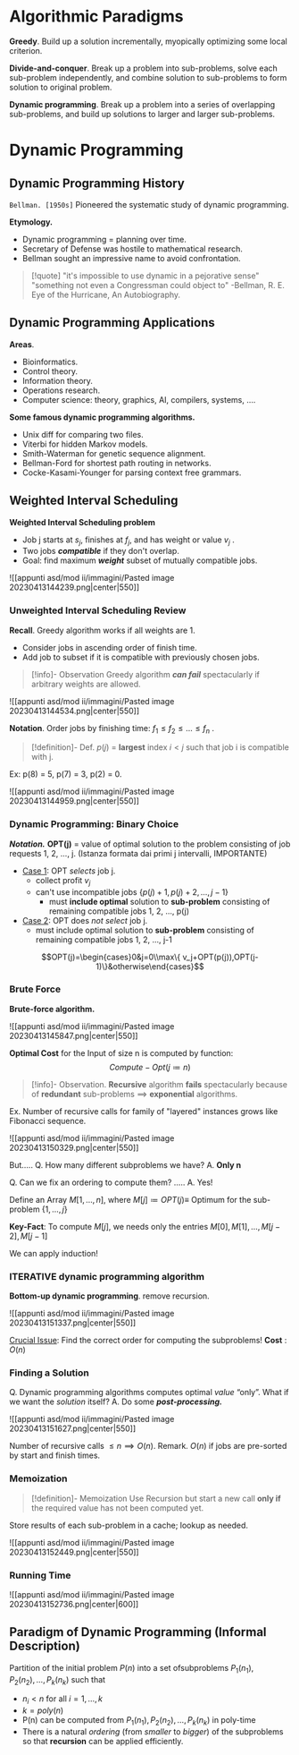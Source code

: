 
# Algorithmic Paradigms

**Greedy**. Build up a solution incrementally, myopically optimizing some local criterion.

**Divide-and-conquer**. Break up a problem into sub-problems, solve each sub-problem independently, and combine solution to sub-problems to form solution to original problem.

**Dynamic programming**. Break up a problem into a series of overlapping sub-problems, and build up solutions to larger and larger sub-problems.

# Dynamic Programming

## Dynamic Programming History

`Bellman. [1950s]`  Pioneered the systematic study of dynamic programming.

**Etymology.**
- Dynamic programming = planning over time.
- Secretary of Defense was hostile to mathematical research.
- Bellman sought an impressive name to avoid confrontation.

>[!quote]
>"it's impossible to use dynamic in a pejorative sense"
>"something not even a Congressman could object to"
>\-Bellman, R. E. Eye of the Hurricane, An Autobiography.

## Dynamic Programming Applications

**Areas**.
- Bioinformatics.
- Control theory.
- Information theory.
- Operations research.
- Computer science: theory, graphics, AI, compilers, systems, ….

**Some famous dynamic programming algorithms.**
- Unix diff for comparing two files.
- Viterbi for hidden Markov models.
- Smith-Waterman for genetic sequence alignment.
- Bellman-Ford for shortest path routing in networks.
- Cocke-Kasami-Younger for parsing context free grammars.

## Weighted Interval Scheduling

**Weighted Interval Scheduling problem**

- Job j starts at $s_j$, finishes at $f_j$, and has weight or value $v_j$ .
- Two jobs _**compatible**_ if they don't overlap.
- Goal: find maximum _**weight**_ subset of mutually compatible jobs.

![[appunti asd/mod ii/immagini/Pasted image 20230413144239.png|center|550]]


### Unweighted Interval Scheduling Review

**Recall**. Greedy algorithm works if all weights are 1.
- Consider jobs in ascending order of finish time.
- Add job to subset if it is compatible with previously chosen jobs.

>[!info]- Observation
>Greedy algorithm _**can fail**_ spectacularly if arbitrary weights are allowed.

![[appunti asd/mod ii/immagini/Pasted image 20230413144534.png|center|550]]


**Notation**. Order jobs by finishing time: $f_1 \leq f_2 \leq\dots\leq f_n$ . 

>[!definition]- Def. 
>$p(j)$ = **largest** index $i < j$ such that job i is compatible with j.

Ex: p(8) = 5, p(7) = 3, p(2) = 0.

![[appunti asd/mod ii/immagini/Pasted image 20230413144959.png|center|550]]

### Dynamic Programming: Binary Choice

**_Notation._** 
**OPT(j)** = value of optimal solution to the problem consisting of job requests 1, 2, ..., j. (Istanza formata dai primi j intervalli, IMPORTANTE)

- <u>Case 1</u>: OPT _selects_ job j.
	- collect profit $v_j$
	- can't use incompatible jobs $\{ p(j) + 1, p(j) + 2, \dots, j - 1 \}$
		- must **include optimal** solution to **sub-problem** consisting of remaining compatible jobs 1, 2, ..., p(j)
- <u>Case 2</u>: OPT does _not select_ job j.
	- must include optimal solution to **sub-problem** consisting of remaining compatible jobs 1, 2, ..., j-1

$$OPT(j)=\begin{cases}0&j=0\\max\{ v_j+OPT(p(j)),OPT(j-1)\}&otherwise\end{cases}$$

### Brute Force

**Brute-force algorithm.**

![[appunti asd/mod ii/immagini/Pasted image 20230413145847.png|center|550]]

**Optimal Cost** for the Input of size n is computed by function:
$$Compute-Opt(j\coloneqq n)$$

>[!info]- Observation. 
>**Recursive** algorithm **fails** spectacularly because of **redundant** sub-problems $\implies$ **exponential** algorithms.
  
Ex. Number of recursive calls for family of "layered" instances grows like Fibonacci sequence.

![[appunti asd/mod ii/immagini/Pasted image 20230413150329.png|center|550]]


But…..
Q. How many different subproblems we have?
A. **Only n**

Q. Can we fix an ordering to compute them? …..
A. Yes!

Define an Array $M[1,\dots,n]$, where
$M[j] \coloneqq OPT(j) \equiv$ Optimum for the sub-problem $\{1,\dots,j\}$

**Key-Fact**: To compute $M[j]$, we needs only the entries $M[0], M[1], \dots, M[j-2], M[j-1]$

We can apply induction!

### ITERATIVE dynamic programming algorithm

**Bottom-up dynamic programming**. remove recursion.

![[appunti asd/mod ii/immagini/Pasted image 20230413151337.png|center|550]]

<u>Crucial Issue</u>: Find the correct order for computing the subproblems!
**Cost** : $O(n)$

### Finding a Solution

Q. Dynamic programming algorithms computes optimal _value_ “only”. What if we want the _solution_ itself?
A. Do some **_post-processing._**

![[appunti asd/mod ii/immagini/Pasted image 20230413151627.png|center|550]]

Number of recursive calls $\leq n\implies O(n)$.
Remark. $O(n)$ if jobs are pre-sorted by start and finish times.

### Memoization

>[!definition]- Memoization
> Use Recursion but start a new call **only if** the required value has not been computed yet.

Store results of each sub-problem in a cache; lookup as needed.

![[appunti asd/mod ii/immagini/Pasted image 20230413152449.png|center|550]]


### Running Time

![[appunti asd/mod ii/immagini/Pasted image 20230413152736.png|center|600]]


## Paradigm of Dynamic Programming (Informal Description)

Partition of the initial problem $P(n)$ into a set ofsubproblems $P_1(n_1), P_2(n_2),\dots, P_k(n_k)$ such that
- $n_i \lt n$ for all $i=1,\dots,k$
- $k = poly(n)$
- P(n) can be computed from $P_1(n_1), P_2(n_2),\dots, P_k(n_k)$ in poly-time
- There is a natural _ordering_ (from _smaller_ to _bigger_) of the subproblems so that **recursion** can be applied efficiently.

